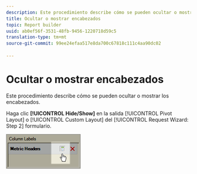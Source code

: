 ```yaml
---
description: Este procedimiento describe cómo se pueden ocultar o mostrar los encabezados.
title: Ocultar o mostrar encabezados
topic: Report builder
uuid: ab0ef56f-3531-48fb-9456-1220718d59c5
translation-type: tm+mt
source-git-commit: 99ee24efaa517e8da700c67818c111c4aa90dc02

---
```



# Ocultar o mostrar encabezados

Este procedimiento describe cómo se pueden ocultar o mostrar los encabezados.

Haga clic **[!UICONTROL Hide/Show]** en la salida [!UICONTROL Pivot Layout] o [!UICONTROL Custom Layout] del [!UICONTROL Request Wizard: Step 2] formulario.

![](assets/hide_show_header.png)

